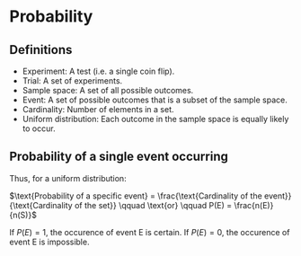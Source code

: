 # Probability 

## Definitions 
- Experiment: A test (i.e. a single coin flip).
- Trial: A set of experiments.
- Sample space: A set of all possible outcomes.
- Event: A set of possible outcomes that is a subset of the sample space.
- Cardinality: Number of elements in a set.
- Uniform distribution: Each outcome in the sample space is equally likely to occur.

## Probability of a single event occurring
Thus, for a uniform distribution:

$\text{Probability of a specific event} = \frac{\text{Cardinality of the event}}{\text{Cardinality of the set}} \qquad \text{or} \qquad P(E) = \frac{n(E)}{n(S)}$

If $P(E) = 1$, the occurence of event E is certain. If $P(E) = 0$, the occurence of event E is impossible.

